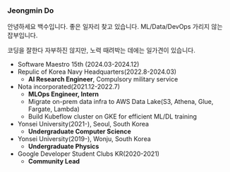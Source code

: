 ### Jeongmin Do

안녕하세요 백수입니다. 좋은 일자리 찾고 있습니다. ML/Data/DevOps 가리지 않는 잡부입니다.

코딩을 잘한다 자부하진 않지만, 노력 때려박는 데에는 일가견이 있습니다.

- Software Maestro 15th (2024.03-2024.12)
- Repulic of Korea Navy Headquarters(2022.8-2024.03)
    - **AI Research Engineer**, Compulsory military service
- Nota incorporated(2021.12-2022.7)
    - **MLOps Engineer, Intern**
    - Migrate on-prem data infra to AWS Data Lake(S3, Athena, Glue, Fargate, Lambda)
    - Build Kubeflow cluster on GKE for efficient ML/DL training
- Yonsei University(2021-), Seoul, South Korea
    - **Undergraduate Computer Science**
- Yonsei University(2019-), Wonju, South Korea
    - **Undergraduate Physics**
- Google Developer Student Clubs KR(2020-2021)
    - **Community Lead**
